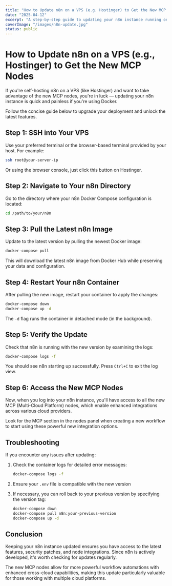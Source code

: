 ```yaml
---
title: "How to Update n8n on a VPS (e.g. Hostinger) to Get the New MCP Nodes"
date: "2025-04-12"
excerpt: "A step-by-step guide to updating your n8n instance running on Docker to access the latest MCP nodes."
coverImage: "/images/n8n-update.jpg"
status: public
---
```


# How to Update n8n on a VPS (e.g., Hostinger) to Get the New MCP Nodes

If you're self-hosting n8n on a VPS (like Hostinger) and want to take advantage of the new MCP nodes, you're in luck — updating your n8n instance is quick and painless if you're using Docker.

Follow the concise guide below to upgrade your deployment and unlock the latest features.

## Step 1: SSH into Your VPS

Use your preferred terminal or the browser-based terminal provided by your host. For example:

```bash
ssh root@your-server-ip
```

Or using the browser console, just click this button on Hostinger.

## Step 2: Navigate to Your n8n Directory

Go to the directory where your n8n Docker Compose configuration is located:

```bash
cd /path/to/your/n8n
```

## Step 3: Pull the Latest n8n Image

Update to the latest version by pulling the newest Docker image:

```bash
docker-compose pull
```

This will download the latest n8n image from Docker Hub while preserving your data and configuration.

## Step 4: Restart Your n8n Container

After pulling the new image, restart your container to apply the changes:

```bash
docker-compose down
docker-compose up -d
```

The `-d` flag runs the container in detached mode (in the background).

## Step 5: Verify the Update

Check that n8n is running with the new version by examining the logs:

```bash
docker-compose logs -f
```

You should see n8n starting up successfully. Press `Ctrl+C` to exit the log view.

## Step 6: Access the New MCP Nodes

Now, when you log into your n8n instance, you'll have access to all the new MCP (Multi-Cloud Platform) nodes, which enable enhanced integrations across various cloud providers.

Look for the MCP section in the nodes panel when creating a new workflow to start using these powerful new integration options.

## Troubleshooting

If you encounter any issues after updating:

1. Check the container logs for detailed error messages:
   ```bash
   docker-compose logs -f
   ```

2. Ensure your `.env` file is compatible with the new version

3. If necessary, you can roll back to your previous version by specifying the version tag:
   ```bash
   docker-compose down
   docker-compose pull n8n:your-previous-version
   docker-compose up -d
   ```

## Conclusion

Keeping your n8n instance updated ensures you have access to the latest features, security patches, and node integrations. Since n8n is actively developed, it's worth checking for updates regularly.

The new MCP nodes allow for more powerful workflow automations with enhanced cross-cloud capabilities, making this update particularly valuable for those working with multiple cloud platforms. 